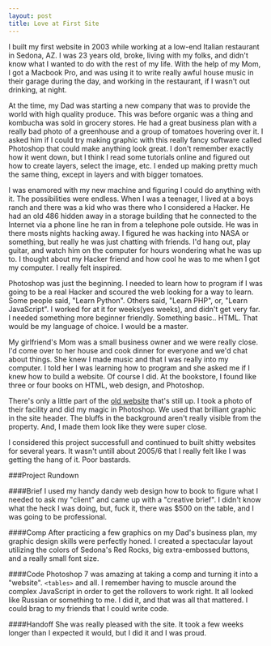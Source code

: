 ```yaml
---
layout: post
title: Love at First Site
---
```


I built my first website in 2003 while working at a low-end Italian restaurant in Sedona, AZ. I was 23 years old, broke, living with my folks, and didn't know what I wanted to do with the rest of my life. With the help of my Mom, I got a Macbook Pro, and was using it to write really awful house music in their garage during the day, and working in the restaurant, if I wasn't out drinking, at night.

At the time, my Dad was starting a new company that was to provide the world with high quality produce. This was before organic was a thing and kombucha was sold in grocery stores. He had a great business plan with a really bad photo of a greenhouse and a group of tomatoes hovering over it. I asked him if I could try making graphic with this really fancy software called Photoshop that could make anything look great. I don't remember exactly how it went down, but I think I read some tutorials online and figured out how to create layers, select the image, etc. I ended up making pretty much the same thing, except in layers and with bigger tomatoes.

I was enamored with my new machine and figuring I could do anything with it. The possibilities were endless. When I was a teenager, I lived at a boys ranch and there was a kid who was there who I considered a Hacker. He had an old 486 hidden away in a storage building that he connected to the Internet via a phone line he ran in from a telephone pole outside. He was in there mosts nights hacking away. I figured he was hacking into NASA or something, but really he was just chatting with friends. I'd hang out, play guitar, and watch him on the computer for hours wondering what he was up to. I thought about my Hacker friend and how cool he was to me when I got my computer. I really felt inspired.

Photoshop was just the beginning. I needed to learn how to program if I was going to be a real Hacker and scoured the web looking for a way to learn. Some people said, "Learn Python". Others said, "Learn PHP", or, "Learn JavaScript". I worked for at it for weeks(yes weeks), and didn't get very far. I needed something more beginner friendly. Something basic.. HTML. That would be my language of choice. I would be a master.

My girlfriend's Mom was a small business owner and we were really close. I'd come over to her house and cook dinner for everyone and we'd chat about things. She knew I made music and that I was really into my computer. I told her I was learning how to program and she asked me if I knew how to build a website. Of course I did. At the bookstore, I found like three or four books on HTML, web design, and Photoshop.

There's only a little part of the [old website](http://www.sedonaofficerentals.com/sedona-mini-storage-facilities.html) that's still up. I took a photo of their facility and did my magic in Photoshop. We used that brilliant graphic in the site header. The bluffs in the background aren't really visible from the property. And, I made them look like they were super close.

I considered this project successfull and continued to built shitty websites for several years. It wasn't untill about 2005/6 that I really felt like I was getting the hang of it. Poor bastards.

###Project Rundown

####Brief
I used my handy dandy web design how to book to figure what I needed to ask my "client" and came up with a "creative brief". I didn't know what the heck I was doing, but, fuck it, there was $500 on the table, and I was going to be professional.

####Comp
After practicing a few graphics on my Dad's business plan, my graphic design skills were perfectly honed. I created a spectacular layout utilizing the colors of Sedona's Red Rocks, big extra-embossed buttons, and a really small font size.
	
####Code
Photoshop 7 was amazing at taking a comp and turning it into a "website". `<tables>` and all. I remember having to muscle around the complex JavaScript in order to get the rollovers to work right. It all looked like Russian or something to me. I did it, and that was all that mattered. I could brag to my friends that I could write code.

####Handoff
She was really pleased with the site. It took a few weeks longer than I expected it would, but I did it and I was proud.